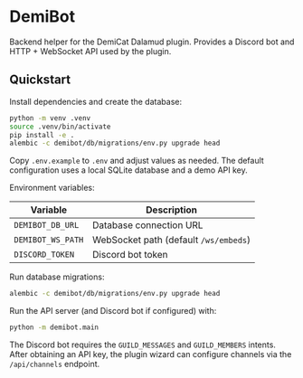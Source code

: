 # DemiBot

Backend helper for the DemiCat Dalamud plugin. Provides a Discord bot and HTTP + WebSocket
API used by the plugin.

## Quickstart

Install dependencies and create the database:

```bash
python -m venv .venv
source .venv/bin/activate
pip install -e .
alembic -c demibot/db/migrations/env.py upgrade head
```

Copy `.env.example` to `.env` and adjust values as needed. The default configuration
uses a local SQLite database and a demo API key.

Environment variables:

| Variable | Description |
| --- | --- |
| `DEMIBOT_DB_URL` | Database connection URL |
| `DEMIBOT_WS_PATH` | WebSocket path (default `/ws/embeds`) |
| `DISCORD_TOKEN` | Discord bot token |

Run database migrations:

```bash
alembic -c demibot/db/migrations/env.py upgrade head
```

Run the API server (and Discord bot if configured) with:

```bash
python -m demibot.main
```

The Discord bot requires the `GUILD_MESSAGES` and `GUILD_MEMBERS` intents.
After obtaining an API key, the plugin wizard can configure channels via
the `/api/channels` endpoint.
